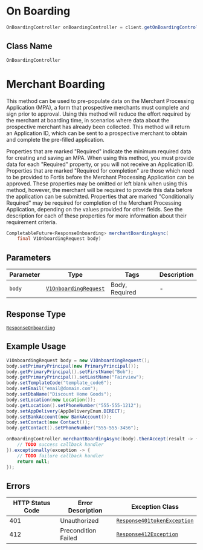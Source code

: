 # On Boarding

```java
OnBoardingController onBoardingController = client.getOnBoardingController();
```

## Class Name

`OnBoardingController`


# Merchant Boarding

This method can be used to pre-populate data on the Merchant Processing Application (MPA), a form that prospective merchants must complete and sign prior to approval. Using this method will reduce the effort required by the merchant at boarding time, in scenarios where data about the prospective merchant has already been collected. This method will return an Application ID, which can be sent to a prospective merchant to obtain and complete the pre-filled application.

Properties that are marked "Required" indicate the minimum required data for creating and saving an MPA. When using this method, you must provide data for each "Required" property, or you will not receive an Application ID. Properties that are marked "Required for completion" are those which need to be provided to Fortis before the Merchant Processing Application can be approved. These properties may be omitted or left blank when using this method, however, the merchant will be required to provide this data before the application can be submitted. Properties that are marked "Conditionally Required" may be required for completion of the Merchant Processing Application, depending on the values provided for other fields. See the description for each of these properties for more information about their requirement criteria.

```java
CompletableFuture<ResponseOnboarding> merchantBoardingAsync(
    final V1OnboardingRequest body)
```

## Parameters

| Parameter | Type | Tags | Description |
|  --- | --- | --- | --- |
| `body` | [`V1OnboardingRequest`](../../doc/models/v1-onboarding-request.md) | Body, Required | - |

## Response Type

[`ResponseOnboarding`](../../doc/models/response-onboarding.md)

## Example Usage

```java
V1OnboardingRequest body = new V1OnboardingRequest();
body.setPrimaryPrincipal(new PrimaryPrincipal());
body.getPrimaryPrincipal().setFirstName("Bob");
body.getPrimaryPrincipal().setLastName("Fairview");
body.setTemplateCode("template_code6");
body.setEmail("email@domain.com");
body.setDbaName("Discount Home Goods");
body.setLocation(new Location());
body.getLocation().setPhoneNumber("555-555-1212");
body.setAppDelivery(AppDeliveryEnum.DIRECT);
body.setBankAccount(new BankAccount());
body.setContact(new Contact());
body.getContact().setPhoneNumber("555-555-3456");

onBoardingController.merchantBoardingAsync(body).thenAccept(result -> {
    // TODO success callback handler
}).exceptionally(exception -> {
    // TODO failure callback handler
    return null;
});
```

## Errors

| HTTP Status Code | Error Description | Exception Class |
|  --- | --- | --- |
| 401 | Unauthorized | [`Response401tokenException`](../../doc/models/response-401-token-exception.md) |
| 412 | Precondition Failed | [`Response412Exception`](../../doc/models/response-412-exception.md) |

